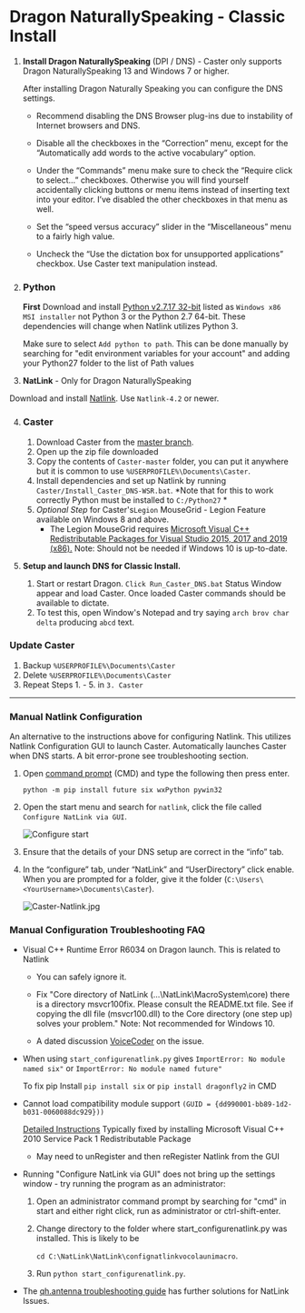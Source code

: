 # Dragon NaturallySpeaking - Classic Install

1. **Install Dragon NaturallySpeaking** (DPI / DNS) - Caster only supports Dragon NaturallySpeaking 13 and Windows 7 or higher.

   After installing Dragon Naturally Speaking you can configure the DNS settings.

   - Recommend disabling the DNS Browser plug-ins due to instability of Internet browsers and DNS.

   - Disable all the checkboxes in the “Correction” menu, except for the “Automatically add words to the active vocabulary” option.

   - Under the “Commands” menu make sure to check the “Require click to select…” checkboxes. Otherwise you will find yourself accidentally clicking buttons or menu items instead of inserting text into your editor. I’ve disabled the other checkboxes in that menu as well.

   - Set the “speed versus accuracy” slider in the “Miscellaneous” menu to a fairly high value.

   - Uncheck the “Use the dictation box for unsupported applications” checkbox. Use Caster text manipulation instead.

     

2. ### Python

   **First** Download and install [Python v2.7.17 32-bit](https://www.python.org/downloads/release/python-2717/) listed as `Windows x86 MSI installer` not Python 3 or the Python 2.7 64-bit. These dependencies will change when Natlink utilizes Python 3.

   Make sure to select `Add python to path`. This can be done manually by searching for "edit environment variables for your account" and adding your Python27 folder to the list of Path values

   

3.  **NatLink**  - Only for Dragon NaturallySpeaking

   Download and install [Natlink](https://sourceforge.net/projects/natlink/files/natlink/natlink4.2/). Use `Natlink-4.2` or newer.

   

4. ### Caster
   1. Download Caster from the [master branch](https://github.com/dictation-toolbox/Caster/archive/master.zip).
   2. Open up the zip file downloaded
   3. Copy the contents of `Caster-master` folder, you can put it anywhere but it is common to use `%USERPROFILE%\Documents\Caster`.
   4. Install dependencies and set up Natlink by running `Caster/Install_Caster_DNS-WSR.bat`. *Note that for this to work correctly Python must be installed to `C:/Python27` *
   5. *Optional Step* for Caster's`Legion` MouseGrid - Legion Feature available on Windows 8 and above.
      - The Legion MouseGrid requires [Microsoft Visual C++ Redistributable Packages for Visual Studio 2015, 2017 and 2019 (x86).](https://support.microsoft.com/en-nz/help/2977003/the-latest-supported-visual-c-downloads) Note: Should not be needed if Windows 10 is up-to-date.

5. **Setup and launch DNS for Classic Install.**

   1. Start or restart Dragon. `Click Run_Caster_DNS.bat` Status Window appear and load Caster.  Once loaded Caster commands should be available to dictate.
   2. To test this, open Window's Notepad and try saying `arch brov char delta` producing `abcd` text.

### Update Caster
  1. Backup `%USERPROFILE%\Documents\Caster`
  2. Delete `%USERPROFILE%\Documents\Caster`
  3. Repeat Steps 1. - 5. in `3. Caster`

------

### Manual Natlink Configuration 

An alternative to the instructions above for configuring Natlink. This utilizes Natlink Configuration GUI to launch Caster. Automatically launches Caster when DNS starts. A bit error-prone see troubleshooting section. 

1. Open [command prompt](https://www.wikihow.com/Open-the-Command-Prompt-in-Windows) (CMD) and type the following then press enter.

   `python -m pip install future six wxPython pywin32`

2. Open the start menu and search for `natlink`, click the file called `Configure NatLink via GUI`.

   ![Configure start](https://mathfly.org/images/configure_start.png)

3. Ensure that the details of your DNS setup are correct in the “info” tab.
4. In the “configure” tab, under “NatLink” and “UserDirectory” click enable. When you are prompted for a folder, give it the folder (`C:\Users\<YourUsername>\Documents\Caster`).

   ![Caster-Natlink.jpg](https://i.postimg.cc/d1jN4xcw/Caster-Natlink.jpg)


### Manual Configuration Troubleshooting FAQ

- Visual C++ Runtime Error R6034 on Dragon launch. This is related to Natlink

  - You can safely ignore it.

  - Fix "Core directory of NatLink (...\NatLink\MacroSystem\core) there is a directory msvcr100fix. Please consult the README.txt file. See if copying the dll file (msvcr100.dll) to the Core directory (one step up) solves your problem."  Note: Not recommended for Windows 10.
  - A dated discussion [VoiceCoder](https://groups.yahoo.com/neo/groups/VoiceCoder/conversations/topics/7925) on the issue.

- When using `start_configurenatlink.py` gives  `ImportError: No module named six"` or `ImportError: No module named future"`

  To fix pip Install  `pip install six` or `pip install dragonfly2` in CMD

- Cannot load compatibility module support `(GUID = {dd990001-bb89-1d2-b031-0060088dc929}))`

  [Detailed Instructions](https://qh.antenna.nl/unimacro/installation/problemswithinstallation.html) Typically fixed by installing Microsoft Visual C++ 2010 Service Pack 1 Redistributable Package

  - May need to unRegister and then reRegister Natlink from the GUI

- Running "Configure NatLink via GUI" does not bring up the settings window - try running the program as an administrator:

  1. Open an administrator command prompt by searching for "cmd" in start and either right click, run as administrator or ctrl-shift-enter.
  2. Change directory to the folder where start_configurenatlink.py was installed. This is likely to be 

     `cd C:\NatLink\NatLink\confignatlinkvocolaunimacro`.

  3. Run `python start_configurenatlink.py`.

- The [qh.antenna troubleshooting guide](https://qh.antenna.nl/unimacro/installation/problemswithinstallation.html) has further solutions for NatLink Issues.
